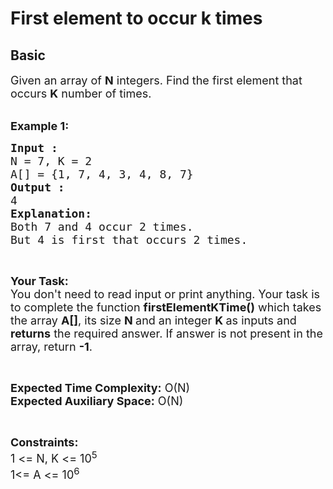 # First element to occur k times
## Basic 
<div class="problem-statement">
                <p></p><p><span style="font-size:18px">Given an array of <strong>N</strong> integers.&nbsp;Find the first element that occurs <strong>K</strong> number of times.&nbsp;</span><br>
&nbsp;</p>

<p><span style="font-size:18px"><strong>Example 1:</strong></span></p>

<pre><span style="font-size:18px"><strong>Input :</strong>
N = 7, K = 2
A[] = {1, 7, 4, 3, 4, 8, 7}
<strong>Output :</strong>
4
<strong>Explanation:</strong>
Both 7 and 4 occur 2 times. 
But 4 is first that occurs 2 times.</span></pre>

<p>&nbsp;</p>

<p><span style="font-size:18px"><strong>Your Task:&nbsp;&nbsp;</strong><br>
You don't need to read input or print anything. Your task is to complete the function&nbsp;<strong>firstElementKTime()</strong>&nbsp;which takes the array <strong>A[]</strong>, its size <strong>N </strong>and an integer <strong>K </strong>as inputs and <strong>returns</strong> the required answer. If answer is not present in the array, return <strong>-1</strong>.</span></p>

<p>&nbsp;</p>

<p><span style="font-size:18px"><strong>Expected Time Complexity:</strong> O(N)<br>
<strong>Expected Auxiliary Space:</strong> O(N)</span></p>

<p>&nbsp;</p>

<p><span style="font-size:18px"><strong>Constraints:</strong><br>
1 &lt;= N, K &lt;= 10<sup>5</sup><br>
1&lt;= A &lt;= 10<sup>6</sup></span></p>

<p>&nbsp;</p>

<p>&nbsp;</p>

<p>&nbsp;</p>

<p>&nbsp;</p>
 <p></p>
            </div>
